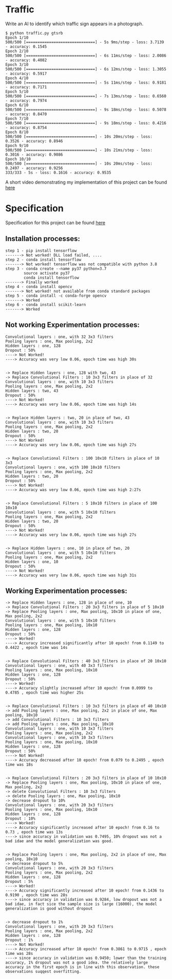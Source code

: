 # Traffic

Write an AI to identify which traffic sign appears in a photograph.

    $ python traffic.py gtsrb
    Epoch 1/10
    500/500 [==============================] - 5s 9ms/step - loss: 3.7139 - accuracy: 0.1545
    Epoch 2/10
    500/500 [==============================] - 6s 11ms/step - loss: 2.0086 - accuracy: 0.4082
    Epoch 3/10
    500/500 [==============================] - 6s 12ms/step - loss: 1.3055 - accuracy: 0.5917
    Epoch 4/10
    500/500 [==============================] - 5s 11ms/step - loss: 0.9181 - accuracy: 0.7171
    Epoch 5/10
    500/500 [==============================] - 7s 13ms/step - loss: 0.6560 - accuracy: 0.7974
    Epoch 6/10
    500/500 [==============================] - 9s 18ms/step - loss: 0.5078 - accuracy: 0.8470
    Epoch 7/10
    500/500 [==============================] - 9s 18ms/step - loss: 0.4216 - accuracy: 0.8754
    Epoch 8/10
    500/500 [==============================] - 10s 20ms/step - loss: 0.3526 - accuracy: 0.8946
    Epoch 9/10
    500/500 [==============================] - 10s 21ms/step - loss: 0.3016 - accuracy: 0.9086
    Epoch 10/10
    500/500 [==============================] - 10s 20ms/step - loss: 0.2497 - accuracy: 0.9256
    333/333 - 5s - loss: 0.1616 - accuracy: 0.9535

A short video demonstrating my implementation of this project can be found [here](https://youtu.be/CsAt3N04TYk)

# Specification


Specification for this project can be found [here](https://cs50.harvard.edu/ai/2020/projects/5/traffic/#specification)


## Installation processes:

    step 1 - pip install tensorflow 
    -------> Not worked! DLL load failed, ....
    step 2 - conda install tensorflow 
    -------> Not worked! tensorflow was not compatible with python 3.8
    step 3 - conda create --name py37 python=3.7
            source activate py37
            conda install tensorflow
    -------> Finally worked
    step 4 - conda install opencv
    -------> Not worked! not available from conda standard packages
    step 5 - conda install -c conda-forge opencv
    -------> Worked
    step 6 - conda install scikit-learn
    -------> Worked

## Not working Experimentation processes:

    Convolutional layers : one, with 32 3x3 filters
    Pooling layers : one, Max pooling, 2x2
    Hidden layers : one, 128
    Dropout : 50%
    ----> Not Worked!
    ----> Accuracy was very low 0.06, epoch time was high 30s

    
    -> Replace Hidden layers : one, 128 with two, 43
    -> Replace Convolutional Filters : 10 3x3 filters in place of 32
    Convolutional layers : one, with 10 3x3 filters
    Pooling layers : one, Max pooling, 2x2
    Hidden layers : two, 43
    Dropout : 50%
    ----> Not Worked!
    ----> Accuracy was very low 0.06, epoch time was high 14s


    -> Replace Hidden layers : two, 20 in place of two, 43
    Convolutional layers : one, with 10 3x3 filters
    Pooling layers : one, Max pooling, 2x2
    Hidden layers : two, 20
    Dropout : 50%
    ----> Not Worked!
    ----> Accuracy was very low 0.06, epoch time was high 27s


    -> Replace Convolutional Filters : 100 10x10 filters in place of 10 3x3
    Convolutional layers : one, with 100 10x10 filters
    Pooling layers : one, Max pooling, 2x2
    Hidden layers : two, 20
    Dropout : 50%
    ----> Not Worked!
    ----> Accuracy was very low 0.06, epoch time was high 2:27s


    -> Replace Convolutional Filters : 5 10x10 filters in place of 100 10x10
    Convolutional layers : one, with 5 10x10 filters
    Pooling layers : one, Max pooling, 2x2
    Hidden layers : two, 20
    Dropout : 50%
    ----> Not Worked!
    ----> Accuracy was very low 0.06, epoch time was high 27s


    -> Replace Hidden layers : one, 10 in place of two, 20
    Convolutional layers : one, with 5 10x10 filters
    Pooling layers : one, Max pooling, 2x2
    Hidden layers : one, 10
    Dropout : 50%
    ----> Not Worked!
    ----> Accuracy was very low 0.06, epoch time was high 31s

    

## Working Experimentation processes:

    -> Replace Hidden layers : one, 128 in place of one, 10
    -> Replace Convolutional Filters : 20 3x3 filters in place of 5 10x10
    -> Replace Pooling layers : one, Max pooling, 10x10 in place of one, Max pooling, 2x2
    Convolutional layers : one, with 5 10x10 filters
    Pooling layers : one, Max pooling, 10x10
    Hidden layers : one, 128
    Dropout : 50%
    ----> Worked!
    ----> Accuracy increased significantly after 10 epoch! from 0.1149 to 0.4422 , epoch time was 14s


    -> Replace Convolutional Filters : 40 3x3 filters in place of 20 10x10
    Convolutional layers : one, with 40 3x3 filters
    Pooling layers : one, Max pooling, 10x10
    Hidden layers : one, 128
    Dropout : 50%
    ----> Worked!
    ----> Accuracy slightly increased after 10 epoch! from 0.0999 to 0.4785 , epoch time was higher 25s


    -> Replace Convolutional Filters : 10 3x3 filters in place of 40 10x10
    -> add Pooling layers : one, Max pooling, 2x2 in place of one, Max pooling, 10x10
    -> add Convolutional Filters : 10 3x3 filters
    -> add Pooling layers : one, Max pooling, 10x10
    Convolutional layers : one, with 10 3x3 filters
    Pooling layers : one, Max pooling, 2x2
    Convolutional layers : one, with 10 3x3 filters
    Pooling layers : one, Max pooling, 10x10
    Hidden layers : one, 128
    Dropout : 50%
    ----> Not Worked!
    ----> Accuracy decreased after 10 epoch! from 0.079 to 0.2495 , epoch time was 18s


    -> Replace Convolutional Filters : 20 3x3 filters in place of 10 10x10
    -> Replace Pooling layers : one, Max pooling, 10x10 in place of one, Max pooling, 2x2
    -> delete Convolutional Filters : 10 3x3 filters
    -> delete Pooling layers : one, Max pooling, 10x10
    -> decrease dropout to 10%
    Convolutional layers : one, with 20 3x3 filters
    Pooling layers : one, Max pooling, 10x10
    Hidden layers : one, 128
    Dropout : 10%
    ----> Worked!
    ----> Accuracy significantly increased after 10 epoch! from 0.16 to 0.73 , epoch time was 13s
    ----> since accuracy in validation was 0.7495, 10% dropout was not a bad idae and the model generalization was good.


    -> Replace Pooling layers : one, Max pooling, 2x2 in place of one, Max pooling, 10x10
    -> decrease dropout to 5%
    Convolutional layers : one, with 20 3x3 filters
    Pooling layers : one, Max pooling, 2x2
    Hidden layers : one, 128
    Dropout : 5%
    ----> Worked!
    ----> Accuracy significantly increased after 10 epoch! from 0.1436 to 0.9190 , epoch time was 28s
    ----> since accuracy in validation was 0.9284, low dropout was not a bad idae, in fact sice the sample size is large (16000), the model generalization is good without dropout


    -> decrease dropout to 1%
    Convolutional layers : one, with 20 3x3 filters
    Pooling layers : one, Max pooling, 2x2
    Hidden layers : one, 128
    Dropout : 1%
    ----> Not Worked!
    ----> Accuracy increased after 10 epoch! from 0.3861 to 0.9715 , epoch time was 28s
    ----> since accuracy in validation was 0.9450; lower than the training accuracy, 1% dropout was not a good idea. the relatively large accuracy in the first epoch is in line with this observation. these observations suqqest overfitting.

